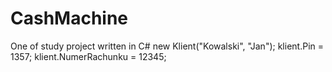 # CashMachine
One of study project written in C#
new Klient("Kowalski", "Jan");
klient.Pin = 1357;
klient.NumerRachunku = 12345;
